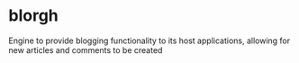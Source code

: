 # blorgh
Engine to provide blogging functionality to its host applications, allowing for new articles and comments to be created
